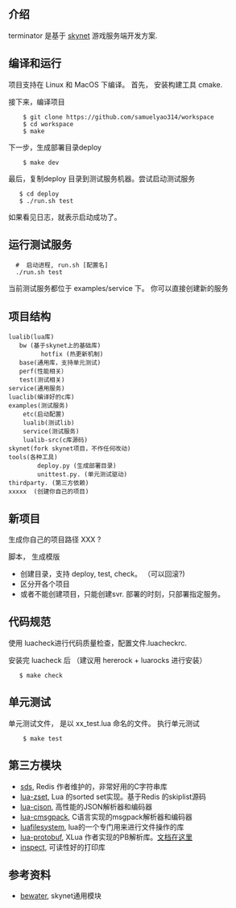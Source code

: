 ## 介绍
terminator 是基于 [skynet](https://github.com/cloudwu/skynet) 游戏服务端开发方案.

## 编译和运行
项目支持在 Linux 和 MacOS 下编译。 
首先， 安装构建工具 cmake.

接下来，编译项目

```shell
    $ git clone https://github.com/samuelyao314/workspace
    $ cd workspace
    $ make

```

下一步，生成部署目录deploy

```shell
    $ make dev
```

最后，复制deploy 目录到测试服务机器。尝试启动测试服务

```shell
   $ cd deploy
   $ ./run.sh test
```

如果看见日志，就表示启动成功了。


## 运行测试服务
```shell
  #  启动进程, run.sh [配置名]
  ./run.sh test 
```

当前测试服务都位于 examples/service 下。 你可以直接创建新的服务


## 项目结构

```
lualib(lua库)
   bw (基于skynet上的基础库)
   		 hotfix (热更新机制)
   base(通用库，支持单元测试)
   perf(性能相关）
   test(测试相关)
service(通用服务)
luaclib(编译好的c库)
examples(测试服务)
    etc(启动配置)
    lualib(测试lib)
    service(测试服务)
    lualib-src(c库源码)
skynet(fork skynet项目，不作任何改动)
tools(各种工具)
		deploy.py (生成部署目录)
		unittest.py. (单元测试驱动)
thirdparty. (第三方依赖)
xxxxx  (创建你自己的项目)
```


## 新项目

生成你自己的项目路径   XXX ?

脚本， 生成模版
* 创建目录，支持 deploy, test, check。 （可以回滚?)
* 区分开各个项目
* 或者不能创建项目，只能创建svr. 部署的时刻，只部署指定服务。


## 代码规范
使用 luacheck进行代码质量检查，配置文件.luacheckrc. 

安装完 luacheck 后 （建议用 hererock + luarocks 进行安装）

```shell
   $ make check
```

## 单元测试
单元测试文件，  是以   xx_test.lua 命名的文件。 
执行单元测试

```shell
	$ make test
```


##  第三方模块
* [sds](https://github.com/antirez/sds), Redis 作者维护的，非常好用的C字符串库
* [lua-zset](https://github.com/xjdrew/lua-zset), Lua 的sorted set实现。基于Redis 的skiplist源码
* [lua-cjson](https://github.com/openresty/lua-cjson), 高性能的JSON解析器和编码器
* [lua-cmsgpack](https://github.com/antirez/lua-cmsgpack), C语言实现的msgpack解析器和编码器
* [luafilesystem](https://github.com/keplerproject/luafilesystem), lua的一个专门用来进行文件操作的库
* [lua-protobuf](https://github.com/starwing/lua-protobuf/), XLua 作者实现的PB解析库。[文档在这里](https://zhuanlan.zhihu.com/p/26014103)
* [inspect](https://github.com/kikito/inspect.lua), 可读性好的打印库


## 参考资料
* [bewater](https://github.com/zhandouxiaojiji/bewater),  skynet通用模块